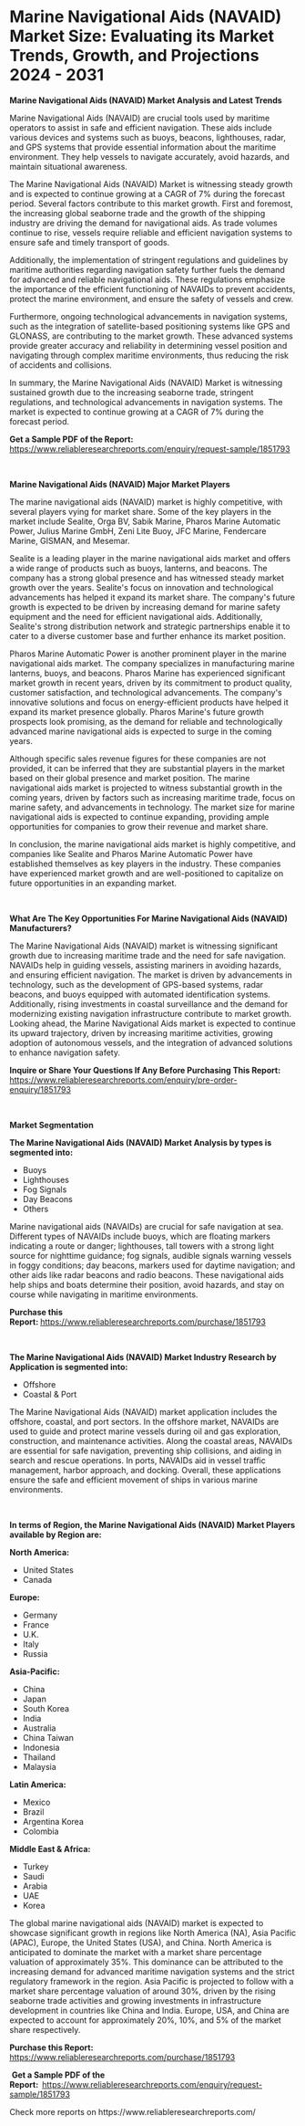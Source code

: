 <p><h1>Marine Navigational Aids (NAVAID) Market Size: Evaluating its Market Trends, Growth, and Projections 2024 - 2031</h1></p><p><strong>Marine Navigational Aids (NAVAID) Market Analysis and Latest Trends</strong></p>
<p><p>Marine Navigational Aids (NAVAID) are crucial tools used by maritime operators to assist in safe and efficient navigation. These aids include various devices and systems such as buoys, beacons, lighthouses, radar, and GPS systems that provide essential information about the maritime environment. They help vessels to navigate accurately, avoid hazards, and maintain situational awareness.</p><p>The Marine Navigational Aids (NAVAID) Market is witnessing steady growth and is expected to continue growing at a CAGR of 7% during the forecast period. Several factors contribute to this market growth. First and foremost, the increasing global seaborne trade and the growth of the shipping industry are driving the demand for navigational aids. As trade volumes continue to rise, vessels require reliable and efficient navigation systems to ensure safe and timely transport of goods.</p><p>Additionally, the implementation of stringent regulations and guidelines by maritime authorities regarding navigation safety further fuels the demand for advanced and reliable navigational aids. These regulations emphasize the importance of the efficient functioning of NAVAIDs to prevent accidents, protect the marine environment, and ensure the safety of vessels and crew.</p><p>Furthermore, ongoing technological advancements in navigation systems, such as the integration of satellite-based positioning systems like GPS and GLONASS, are contributing to the market growth. These advanced systems provide greater accuracy and reliability in determining vessel position and navigating through complex maritime environments, thus reducing the risk of accidents and collisions.</p><p>In summary, the Marine Navigational Aids (NAVAID) Market is witnessing sustained growth due to the increasing seaborne trade, stringent regulations, and technological advancements in navigation systems. The market is expected to continue growing at a CAGR of 7% during the forecast period.</p></p>
<p><strong>Get a Sample PDF of the Report:&nbsp;</strong> <a href="https://www.reliableresearchreports.com/enquiry/request-sample/1851793">https://www.reliableresearchreports.com/enquiry/request-sample/1851793</a></p>
<p>&nbsp;</p>
<p><strong>Marine Navigational Aids (NAVAID) Major Market Players</strong></p>
<p><p>The marine navigational aids (NAVAID) market is highly competitive, with several players vying for market share. Some of the key players in the market include Sealite, Orga BV, Sabik Marine, Pharos Marine Automatic Power, Julius Marine GmbH, Zeni Lite Buoy, JFC Marine, Fendercare Marine, GISMAN, and Mesemar.</p><p>Sealite is a leading player in the marine navigational aids market and offers a wide range of products such as buoys, lanterns, and beacons. The company has a strong global presence and has witnessed steady market growth over the years. Sealite's focus on innovation and technological advancements has helped it expand its market share. The company's future growth is expected to be driven by increasing demand for marine safety equipment and the need for efficient navigational aids. Additionally, Sealite's strong distribution network and strategic partnerships enable it to cater to a diverse customer base and further enhance its market position.</p><p>Pharos Marine Automatic Power is another prominent player in the marine navigational aids market. The company specializes in manufacturing marine lanterns, buoys, and beacons. Pharos Marine has experienced significant market growth in recent years, driven by its commitment to product quality, customer satisfaction, and technological advancements. The company's innovative solutions and focus on energy-efficient products have helped it expand its market presence globally. Pharos Marine's future growth prospects look promising, as the demand for reliable and technologically advanced marine navigational aids is expected to surge in the coming years.</p><p>Although specific sales revenue figures for these companies are not provided, it can be inferred that they are substantial players in the market based on their global presence and market position. The marine navigational aids market is projected to witness substantial growth in the coming years, driven by factors such as increasing maritime trade, focus on marine safety, and advancements in technology. The market size for marine navigational aids is expected to continue expanding, providing ample opportunities for companies to grow their revenue and market share.</p><p>In conclusion, the marine navigational aids market is highly competitive, and companies like Sealite and Pharos Marine Automatic Power have established themselves as key players in the industry. These companies have experienced market growth and are well-positioned to capitalize on future opportunities in an expanding market.</p></p>
<p>&nbsp;</p>
<p><strong>What Are The Key Opportunities For Marine Navigational Aids (NAVAID) Manufacturers?</strong></p>
<p><p>The Marine Navigational Aids (NAVAID) market is witnessing significant growth due to increasing maritime trade and the need for safe navigation. NAVAIDs help in guiding vessels, assisting mariners in avoiding hazards, and ensuring efficient navigation. The market is driven by advancements in technology, such as the development of GPS-based systems, radar beacons, and buoys equipped with automated identification systems. Additionally, rising investments in coastal surveillance and the demand for modernizing existing navigation infrastructure contribute to market growth. Looking ahead, the Marine Navigational Aids market is expected to continue its upward trajectory, driven by increasing maritime activities, growing adoption of autonomous vessels, and the integration of advanced solutions to enhance navigation safety.</p></p>
<p><strong>Inquire or Share Your Questions If Any Before Purchasing This Report:</strong> <a href="https://www.reliableresearchreports.com/enquiry/pre-order-enquiry/1851793">https://www.reliableresearchreports.com/enquiry/pre-order-enquiry/1851793</a></p>
<p>&nbsp;</p>
<p><strong>Market Segmentation</strong></p>
<p><strong>The Marine Navigational Aids (NAVAID) Market Analysis by types is segmented into:</strong></p>
<p><ul><li>Buoys</li><li>Lighthouses</li><li>Fog Signals</li><li>Day Beacons</li><li>Others</li></ul></p>
<p><p>Marine navigational aids (NAVAIDs) are crucial for safe navigation at sea. Different types of NAVAIDs include buoys, which are floating markers indicating a route or danger; lighthouses, tall towers with a strong light source for nighttime guidance; fog signals, audible signals warning vessels in foggy conditions; day beacons, markers used for daytime navigation; and other aids like radar beacons and radio beacons. These navigational aids help ships and boats determine their position, avoid hazards, and stay on course while navigating in maritime environments.</p></p>
<p><strong>Purchase this Report:&nbsp;</strong><a href="https://www.reliableresearchreports.com/purchase/1851793">https://www.reliableresearchreports.com/purchase/1851793</a></p>
<p>&nbsp;</p>
<p><strong>The Marine Navigational Aids (NAVAID) Market Industry Research by Application is segmented into:</strong></p>
<p><ul><li>Offshore</li><li>Coastal & Port</li></ul></p>
<p><p>The Marine Navigational Aids (NAVAID) market application includes the offshore, coastal, and port sectors. In the offshore market, NAVAIDs are used to guide and protect marine vessels during oil and gas exploration, construction, and maintenance activities. Along the coastal areas, NAVAIDs are essential for safe navigation, preventing ship collisions, and aiding in search and rescue operations. In ports, NAVAIDs aid in vessel traffic management, harbor approach, and docking. Overall, these applications ensure the safe and efficient movement of ships in various marine environments.</p></p>
<p>&nbsp;</p>
<p><strong>In terms of Region, the Marine Navigational Aids (NAVAID) Market Players available by Region are:</strong></p>
<p>
    <p> <strong> North America: </strong>
        <ul>
            <li>United States</li>
            <li>Canada</li>
        </ul>
        </p> 
    <p> <strong> Europe: </strong>
        <ul>
            <li>Germany</li>
            <li>France</li>
            <li>U.K.</li>
            <li>Italy</li>
            <li>Russia</li>
        </ul>
        </p> 
    <p> <strong> Asia-Pacific: </strong>
        <ul>
            <li>China</li>
            <li>Japan</li>
            <li>South Korea</li>
            <li>India</li>
            <li>Australia</li>
            <li>China Taiwan</li>
            <li>Indonesia</li>
            <li>Thailand</li>
            <li>Malaysia</li>
        </ul>
        </p> 
    <p> <strong> Latin America: </strong>
        <ul>
            <li>Mexico</li>
            <li>Brazil</li>
            <li>Argentina Korea</li>
            <li>Colombia</li>
        </ul>
        </p> 
    <p> <strong> Middle East & Africa: </strong>
        <ul>
            <li>Turkey</li>
            <li>Saudi</li>
            <li>Arabia</li>
            <li>UAE</li>
            <li>Korea</li>
        </ul>
    </p>
    </p>
<p><p>The global marine navigational aids (NAVAID) market is expected to showcase significant growth in regions like North America (NA), Asia Pacific (APAC), Europe, the United States (USA), and China. North America is anticipated to dominate the market with a market share percentage valuation of approximately 35%. This dominance can be attributed to the increasing demand for advanced maritime navigation systems and the strict regulatory framework in the region. Asia Pacific is projected to follow with a market share percentage valuation of around 30%, driven by the rising seaborne trade activities and growing investments in infrastructure development in countries like China and India. Europe, USA, and China are expected to account for approximately 20%, 10%, and 5% of the market share respectively.</p></p>
<p><strong>Purchase this Report: </strong><a href="https://www.reliableresearchreports.com/purchase/1851793">https://www.reliableresearchreports.com/purchase/1851793</a></p>
<p>&nbsp;<strong>Get a Sample PDF of the Report:&nbsp;&nbsp;</strong><a href="https://www.reliableresearchreports.com/enquiry/request-sample/1851793">https://www.reliableresearchreports.com/enquiry/request-sample/1851793</a></p>
<p><strong></strong></p>
<p>Check more reports on https://www.reliableresearchreports.com/</p>